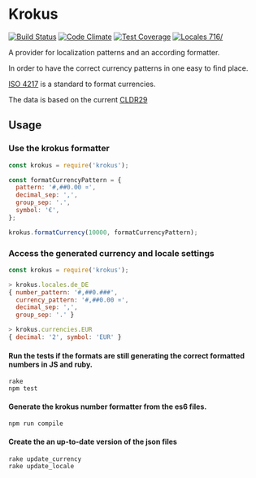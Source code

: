 Krokus
=====================

[![Build Status](https://travis-ci.org/klyrr/krokus.svg?branch=master)](https://travis-ci.org/klyrr/krokus)
[![Code Climate](https://codeclimate.com/github/klyrr/krokus/badges/gpa.svg)](https://codeclimate.com/github/klyrr/krokus)
[![Test Coverage](https://codeclimate.com/github/klyrr/krokus/badges/coverage.svg)](https://codeclimate.com/github/klyrr/krokus/coverage)
[![Locales 716/](https://img.shields.io/badge/locales-161/716-red.svg)](https://img.shields.io/badge/locales-161/716-red.svg)

A provider for localization patterns and an according formatter.

In order to have the correct currency patterns in one easy to find place.

[ISO 4217](https://en.wikipedia.org/wiki/ISO_4217) is a standard to format currencies.

The data is based on the current [CLDR29](http://cldr.unicode.org/index/downloads/cldr-29)

Usage
-----

### Use the krokus formatter
```javascript
const krokus = require('krokus');

const formatCurrencyPattern = {
  pattern: '#,##0.00 ¤',
  decimal_sep: ',',
  group_sep: '.',
  symbol: '€',
};

krokus.formatCurrency(10000, formatCurrencyPattern);
```

### Access the generated currency and locale settings
```javascript
const krokus = require('krokus');

> krokus.locales.de_DE
{ number_pattern: '#,##0.###',
  currency_pattern: '#,##0.00 ¤',
  decimal_sep: ',',
  group_sep: '.' }

> krokus.currencies.EUR
{ decimal: '2', symbol: 'EUR' }
```

#### Run the tests if the formats are still generating the correct formatted numbers in JS and ruby.

```
rake
npm test
```

#### Generate the krokus number formatter from the es6 files.

```
npm run compile
```

#### Create the an up-to-date version of the json files

```
rake update_currency
rake update_locale
```
